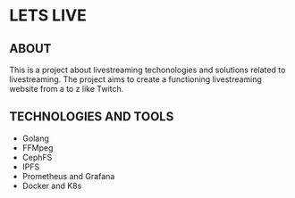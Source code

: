 # LETS LIVE

## ABOUT
This is a project about livestreaming techonologies and solutions related to livestreaming.
The project aims to create a functioning livestreaming website from a to z like Twitch.

## TECHNOLOGIES AND TOOLS
- Golang
- FFMpeg
- CephFS
- IPFS
- Prometheus and Grafana
- Docker and K8s

